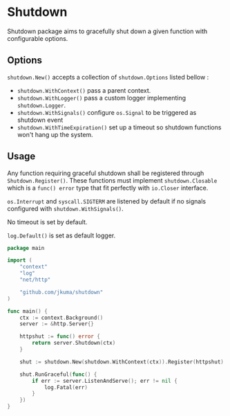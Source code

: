 # Shutdown

Shutdown package aims to gracefully shut down a given function with configurable options.

## Options

`shutdown.New()` accepts a collection of `shutdown.Options` listed bellow :

- `shutdown.WithContext()` pass a parent context.
- `shutdown.WithLogger()` pass a custom logger implementing `shutdown.Logger`.
- `shutdown.WithSignals()` configure `os.Signal` to be triggered as shutdown event
- `shutdown.WithTimeExpiration()` set up a timeout so shutdown functions won't hang up the system.

## Usage

Any function requiring graceful shutdown shall be registered through `Shutdown.Register()`. These 
functions must implement `shutdown.Closable` which is a `func() error` type that fit perfectly 
with `io.Closer` interface.

`os.Interrupt` and `syscall.SIGTERM` are listened by default if no signals configured with `shutdown.WithSignals()`.

No timeout is set by default.

`log.Default()` is set as default logger.

```go
package main

import (
	"context"
	"log"
	"net/http"

	"github.com/jkuma/shutdown"
)

func main() {
	ctx := context.Background()
	server := &http.Server{}

	httpshut := func() error {
		return server.Shutdown(ctx)
	}

	shut := shutdown.New(shutdown.WithContext(ctx)).Register(httpshut)

	shut.RunGraceful(func() {
		if err := server.ListenAndServe(); err != nil {
			log.Fatal(err)
		}
	})
}
```
